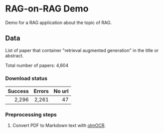 # RAG-on-RAG Demo

Demo for a RAG application about the topic of RAG. 

## Data

List of paper that container "retrieval augmented generation" in the title or abstract.

Total number of papers: 4,604

### Download status

| Success | Errors |  No url |
|--------:|-------:|--------:|
|   2,296 |  2,261 |      47 |

### Preprocessing steps

1. Convert PDF to Markdown text with [olmOCR](https://github.com/allenai/olmocr).